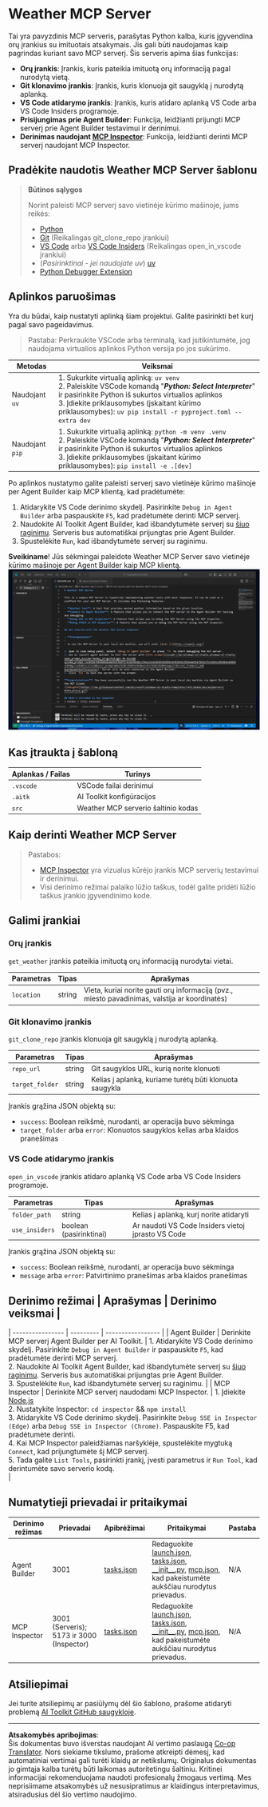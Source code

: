 <!--
CO_OP_TRANSLATOR_METADATA:
{
  "original_hash": "a3f252a62f059360855de5331a575898",
  "translation_date": "2025-08-26T17:01:42+00:00",
  "source_file": "10-StreamliningAIWorkflowsBuildingAnMCPServerWithAIToolkit/lab4/code/github_mcp_server/README.md",
  "language_code": "lt"
}
-->
# Weather MCP Server

Tai yra pavyzdinis MCP serveris, parašytas Python kalba, kuris įgyvendina orų įrankius su imituotais atsakymais. Jis gali būti naudojamas kaip pagrindas kuriant savo MCP serverį. Šis serveris apima šias funkcijas:

- **Orų įrankis**: Įrankis, kuris pateikia imituotą orų informaciją pagal nurodytą vietą.
- **Git klonavimo įrankis**: Įrankis, kuris klonuoja git saugyklą į nurodytą aplanką.
- **VS Code atidarymo įrankis**: Įrankis, kuris atidaro aplanką VS Code arba VS Code Insiders programoje.
- **Prisijungimas prie Agent Builder**: Funkcija, leidžianti prijungti MCP serverį prie Agent Builder testavimui ir derinimui.
- **Derinimas naudojant [MCP Inspector](https://github.com/modelcontextprotocol/inspector)**: Funkcija, leidžianti derinti MCP serverį naudojant MCP Inspector.

## Pradėkite naudotis Weather MCP Server šablonu

> **Būtinos sąlygos**
>
> Norint paleisti MCP serverį savo vietinėje kūrimo mašinoje, jums reikės:
>
> - [Python](https://www.python.org/)
> - [Git](https://git-scm.com/) (Reikalingas git_clone_repo įrankiui)
> - [VS Code](https://code.visualstudio.com/) arba [VS Code Insiders](https://code.visualstudio.com/insiders/) (Reikalingas open_in_vscode įrankiui)
> - (*Pasirinktinai - jei naudojate uv*) [uv](https://github.com/astral-sh/uv)
> - [Python Debugger Extension](https://marketplace.visualstudio.com/items?itemName=ms-python.debugpy)

## Aplinkos paruošimas

Yra du būdai, kaip nustatyti aplinką šiam projektui. Galite pasirinkti bet kurį pagal savo pageidavimus.

> Pastaba: Perkraukite VSCode arba terminalą, kad įsitikintumėte, jog naudojama virtualios aplinkos Python versija po jos sukūrimo.

| Metodas | Veiksmai |
| -------- | -------- |
| Naudojant `uv` | 1. Sukurkite virtualią aplinką: `uv venv` <br>2. Paleiskite VSCode komandą "***Python: Select Interpreter***" ir pasirinkite Python iš sukurtos virtualios aplinkos <br>3. Įdiekite priklausomybes (įskaitant kūrimo priklausomybes): `uv pip install -r pyproject.toml --extra dev` |
| Naudojant `pip` | 1. Sukurkite virtualią aplinką: `python -m venv .venv` <br>2. Paleiskite VSCode komandą "***Python: Select Interpreter***" ir pasirinkite Python iš sukurtos virtualios aplinkos <br>3. Įdiekite priklausomybes (įskaitant kūrimo priklausomybes): `pip install -e .[dev]` |

Po aplinkos nustatymo galite paleisti serverį savo vietinėje kūrimo mašinoje per Agent Builder kaip MCP klientą, kad pradėtumėte:
1. Atidarykite VS Code derinimo skydelį. Pasirinkite `Debug in Agent Builder` arba paspauskite `F5`, kad pradėtumėte derinti MCP serverį.
2. Naudokite AI Toolkit Agent Builder, kad išbandytumėte serverį su [šiuo raginimu](../../../../../../../../../../../open_prompt_builder). Serveris bus automatiškai prijungtas prie Agent Builder.
3. Spustelėkite `Run`, kad išbandytumėte serverį su raginimu.

**Sveikiname**! Jūs sėkmingai paleidote Weather MCP Server savo vietinėje kūrimo mašinoje per Agent Builder kaip MCP klientą.
![DebugMCP](https://raw.githubusercontent.com/microsoft/windows-ai-studio-templates/refs/heads/dev/mcpServers/mcp_debug.gif)

## Kas įtraukta į šabloną

| Aplankas / Failas | Turinys                                     |
| ----------------- | ------------------------------------------- |
| `.vscode`         | VSCode failai derinimui                    |
| `.aitk`           | AI Toolkit konfigūracijos                  |
| `src`             | Weather MCP serverio šaltinio kodas        |

## Kaip derinti Weather MCP Server

> Pastabos:
> - [MCP Inspector](https://github.com/modelcontextprotocol/inspector) yra vizualus kūrėjo įrankis MCP serverių testavimui ir derinimui.
> - Visi derinimo režimai palaiko lūžio taškus, todėl galite pridėti lūžio taškus įrankio įgyvendinimo kode.

## Galimi įrankiai

### Orų įrankis
`get_weather` įrankis pateikia imituotą orų informaciją nurodytai vietai.

| Parametras | Tipas | Aprašymas |
| ---------- | ----- | --------- |
| `location` | string | Vieta, kuriai norite gauti orų informaciją (pvz., miesto pavadinimas, valstija ar koordinatės) |

### Git klonavimo įrankis
`git_clone_repo` įrankis klonuoja git saugyklą į nurodytą aplanką.

| Parametras | Tipas | Aprašymas |
| ---------- | ----- | --------- |
| `repo_url` | string | Git saugyklos URL, kurią norite klonuoti |
| `target_folder` | string | Kelias į aplanką, kuriame turėtų būti klonuota saugykla |

Įrankis grąžina JSON objektą su:
- `success`: Boolean reikšmė, nurodanti, ar operacija buvo sėkminga
- `target_folder` arba `error`: Klonuotos saugyklos kelias arba klaidos pranešimas

### VS Code atidarymo įrankis
`open_in_vscode` įrankis atidaro aplanką VS Code arba VS Code Insiders programoje.

| Parametras | Tipas | Aprašymas |
| ---------- | ----- | --------- |
| `folder_path` | string | Kelias į aplanką, kurį norite atidaryti |
| `use_insiders` | boolean (pasirinktinai) | Ar naudoti VS Code Insiders vietoj įprasto VS Code |

Įrankis grąžina JSON objektą su:
- `success`: Boolean reikšmė, nurodanti, ar operacija buvo sėkminga
- `message` arba `error`: Patvirtinimo pranešimas arba klaidos pranešimas

## Derinimo režimai | Aprašymas | Derinimo veiksmai |
| ---------------- | --------- | ----------------- |
| Agent Builder | Derinkite MCP serverį Agent Builder per AI Toolkit. | 1. Atidarykite VS Code derinimo skydelį. Pasirinkite `Debug in Agent Builder` ir paspauskite `F5`, kad pradėtumėte derinti MCP serverį.<br>2. Naudokite AI Toolkit Agent Builder, kad išbandytumėte serverį su [šiuo raginimu](../../../../../../../../../../../open_prompt_builder). Serveris bus automatiškai prijungtas prie Agent Builder.<br>3. Spustelėkite `Run`, kad išbandytumėte serverį su raginimu. |
| MCP Inspector | Derinkite MCP serverį naudodami MCP Inspector. | 1. Įdiekite [Node.js](https://nodejs.org/)<br> 2. Nustatykite Inspector: `cd inspector` && `npm install` <br> 3. Atidarykite VS Code derinimo skydelį. Pasirinkite `Debug SSE in Inspector (Edge)` arba `Debug SSE in Inspector (Chrome)`. Paspauskite F5, kad pradėtumėte derinti.<br> 4. Kai MCP Inspector paleidžiamas naršyklėje, spustelėkite mygtuką `Connect`, kad prijungtumėte šį MCP serverį.<br> 5. Tada galite `List Tools`, pasirinkti įrankį, įvesti parametrus ir `Run Tool`, kad derintumėte savo serverio kodą.<br> |

## Numatytieji prievadai ir pritaikymai

| Derinimo režimas | Prievadai | Apibrėžimai | Pritaikymai | Pastaba |
| ---------------- | --------- | ----------- | ----------- | ------- |
| Agent Builder | 3001 | [tasks.json](../../../../../../10-StreamliningAIWorkflowsBuildingAnMCPServerWithAIToolkit/lab4/code/github_mcp_server/.vscode/tasks.json) | Redaguokite [launch.json](../../../../../../10-StreamliningAIWorkflowsBuildingAnMCPServerWithAIToolkit/lab4/code/github_mcp_server/.vscode/launch.json), [tasks.json](../../../../../../10-StreamliningAIWorkflowsBuildingAnMCPServerWithAIToolkit/lab4/code/github_mcp_server/.vscode/tasks.json), [\_\_init\_\_.py](../../../../../../10-StreamliningAIWorkflowsBuildingAnMCPServerWithAIToolkit/lab4/code/github_mcp_server/src/__init__.py), [mcp.json](../../../../../../10-StreamliningAIWorkflowsBuildingAnMCPServerWithAIToolkit/lab4/code/github_mcp_server/.aitk/mcp.json), kad pakeistumėte aukščiau nurodytus prievadus. | N/A |
| MCP Inspector | 3001 (Serveris); 5173 ir 3000 (Inspector) | [tasks.json](../../../../../../10-StreamliningAIWorkflowsBuildingAnMCPServerWithAIToolkit/lab4/code/github_mcp_server/.vscode/tasks.json) | Redaguokite [launch.json](../../../../../../10-StreamliningAIWorkflowsBuildingAnMCPServerWithAIToolkit/lab4/code/github_mcp_server/.vscode/launch.json), [tasks.json](../../../../../../10-StreamliningAIWorkflowsBuildingAnMCPServerWithAIToolkit/lab4/code/github_mcp_server/.vscode/tasks.json), [\_\_init\_\_.py](../../../../../../10-StreamliningAIWorkflowsBuildingAnMCPServerWithAIToolkit/lab4/code/github_mcp_server/src/__init__.py), [mcp.json](../../../../../../10-StreamliningAIWorkflowsBuildingAnMCPServerWithAIToolkit/lab4/code/github_mcp_server/.aitk/mcp.json), kad pakeistumėte aukščiau nurodytus prievadus. | N/A |

## Atsiliepimai

Jei turite atsiliepimų ar pasiūlymų dėl šio šablono, prašome atidaryti problemą [AI Toolkit GitHub saugykloje](https://github.com/microsoft/vscode-ai-toolkit/issues).

---

**Atsakomybės apribojimas**:  
Šis dokumentas buvo išverstas naudojant AI vertimo paslaugą [Co-op Translator](https://github.com/Azure/co-op-translator). Nors siekiame tikslumo, prašome atkreipti dėmesį, kad automatiniai vertimai gali turėti klaidų ar netikslumų. Originalus dokumentas jo gimtąja kalba turėtų būti laikomas autoritetingu šaltiniu. Kritinei informacijai rekomenduojama naudoti profesionalų žmogaus vertimą. Mes neprisiimame atsakomybės už nesusipratimus ar klaidingus interpretavimus, atsiradusius dėl šio vertimo naudojimo.
